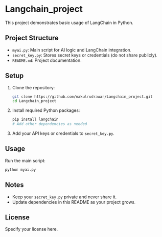 # Langchain_project

This project demonstrates basic usage of LangChain in Python.

## Project Structure

- `myai.py`: Main script for AI logic and LangChain integration.
- `secret_key.py`: Stores secret keys or credentials (do not share publicly).
- `README.md`: Project documentation.

## Setup

1. Clone the repository:
	```bash
	git clone https://github.com/nakulrudrawar/Langchain_project.git
	cd Langchain_project
	```

2. Install required Python packages:
	```bash
	pip install langchain
	# Add other dependencies as needed
	```

3. Add your API keys or credentials to `secret_key.py`.

## Usage

Run the main script:
```bash
python myai.py
```

## Notes

- Keep your `secret_key.py` private and never share it.
- Update dependencies in this README as your project grows.

## License

Specify your license here.